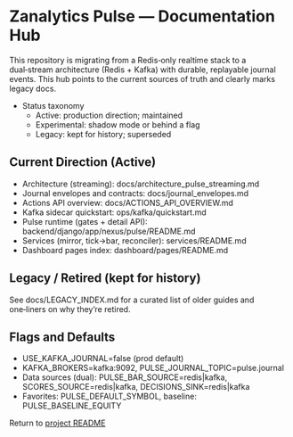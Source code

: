 Zanalytics Pulse — Documentation Hub
===================================

This repository is migrating from a Redis‑only realtime stack to a dual‑stream
architecture (Redis + Kafka) with durable, replayable journal events. This hub
points to the current sources of truth and clearly marks legacy docs.

- Status taxonomy
  - Active: production direction; maintained
  - Experimental: shadow mode or behind a flag
  - Legacy: kept for history; superseded

Current Direction (Active)
--------------------------

- Architecture (streaming): docs/architecture_pulse_streaming.md
- Journal envelopes and contracts: docs/journal_envelopes.md
- Actions API overview: docs/ACTIONS_API_OVERVIEW.md
- Kafka sidecar quickstart: ops/kafka/quickstart.md
- Pulse runtime (gates + detail API): backend/django/app/nexus/pulse/README.md
- Services (mirror, tick→bar, reconciler): services/README.md
- Dashboard pages index: dashboard/pages/README.md

Legacy / Retired (kept for history)
-----------------------------------

See docs/LEGACY_INDEX.md for a curated list of older guides and one‑liners on
why they’re retired.

Flags and Defaults
------------------

- USE_KAFKA_JOURNAL=false (prod default)
- KAFKA_BROKERS=kafka:9092, PULSE_JOURNAL_TOPIC=pulse.journal
- Data sources (dual): PULSE_BAR_SOURCE=redis|kafka, SCORES_SOURCE=redis|kafka, DECISIONS_SINK=redis|kafka
- Favorites: PULSE_DEFAULT_SYMBOL, baseline: PULSE_BASELINE_EQUITY


Return to [project README](../README.md)

